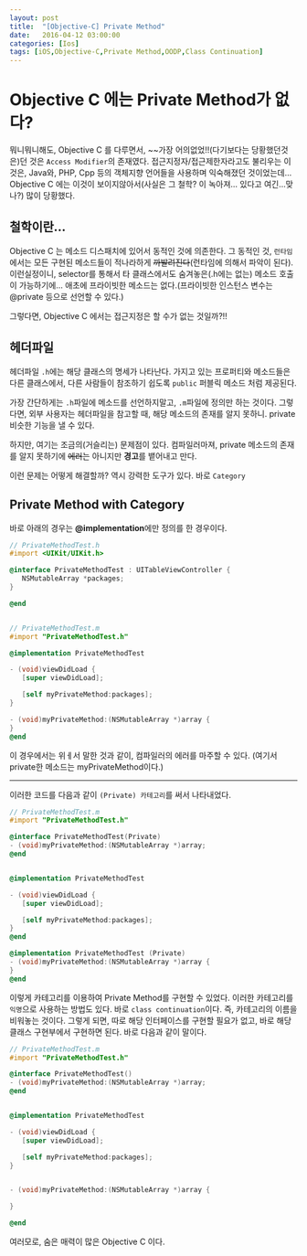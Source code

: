 ```yaml
---
layout: post
title:  "[Objective-C] Private Method"
date:   2016-04-12 03:00:00
categories: [Ios]
tags: [iOS,Objective-C,Private Method,OODP,Class Continuation]
---
```


# Objective C 에는 Private Method가 없다?
뭐니뭐니해도, Objective C 를 다루면서, ~~가장 어의없었!!(다기보다는 당황했던것은)던 것은
`Access Modifier`의 존재였다.
접근지정자/접근제한자라고도 불리우는 이것은,
Java와, PHP, Cpp 등의 객체지향 언어들을 사용하며 익숙해졌던 것이었는데...
Objective C 에는 이것이 보이지않아서(사실은 그 철학? 이 녹아져... 있다고 여긴...맞나?)
많이 당황했다.

## 철학이란...
Objective C 는 메소드 디스패치에 있어서 동적인 것에 의존한다. 그 동적인 것, `런타임`에서는
모든 구현된 메소드들이 적나라하게 ~~까발려진다~~(런타임에 의해서 파악이 된다).
이런실정이니, selector를 통해서 타 클래스에서도 숨겨놓은(.h에는 없는) 메소드 호출이 가능하기에...
애초에 프라이빗한 메소드는 없다.(프라이빗한 인스턴스 변수는 @private 등으로 선언할 수 있다.)


그렇다면, Objective C 에서는 접근지정은 할 수가 없는 것일까?!!

## 헤더파일

헤더파일 `.h`에는 해당 클래스의 명세가 나타난다.
가지고 있는 프로퍼티와 메소드들은 다른 클래스에서, 다른 사람들이 참조하기 쉽도록
`public` 퍼블릭 메소드 처럼 제공된다.

가장 간단하게는
`.h`파일에 메소드를 선언하지말고, `.m`파일에 정의만 하는 것이다.
그렇다면, 외부 사용자는 헤더파일을 참고할 때, 해당 메소드의 존재를 알지 못하니.
private 비슷한 기능을 낼 수 있다.

하지만, 여기는 조금의(거슬리는) 문제점이 있다.
컴파일러마져, private 메소드의 존재를 알지 못하기에 
~~에러~~는 아니지만 **경고**를 뱉어내고 만다.

이런 문제는 어떻게 해결할까?
역시 강력한 도구가 있다.
바로 `Category`

## Private Method with Category

바로 아래의 경우는 **@implementation**에만 정의를 한 경우이다.

```objectivec
// PrivateMethodTest.h
#import <UIKit/UIKit.h>

@interface PrivateMethodTest : UITableViewController {
   NSMutableArray *packages;
}

@end


// PrivateMethodTest.m
#import "PrivateMethodTest.h"

@implementation PrivateMethodTest

- (void)viewDidLoad {
   [super viewDidLoad];

   [self myPrivateMethod:packages];
}

- (void)myPrivateMethod:(NSMutableArray *)array {
}
@end
```

이 경우에서는 위ㅔ서 말한 것과 같이, 컴파일러의 에러를 마주할 수 있다.
(여기서 private한 메소드는 myPrivateMethod이다.)

---

이러한 코드를 다음과 같이 `(Private) 카테고리`를 써서 나타내었다.


```objectivec
// PrivateMethodTest.m
#import "PrivateMethodTest.h"

@interface PrivateMethodTest(Private)
- (void)myPrivateMethod:(NSMutableArray *)array;
@end


@implementation PrivateMethodTest

- (void)viewDidLoad {
   [super viewDidLoad];

   [self myPrivateMethod:packages];
}
@end

@implementation PrivateMethodTest (Private)
- (void)myPrivateMethod:(NSMutableArray *)array {
}
@end
```

이렇게 카테고리를 이용하여 Private Method를 구현할 수 있었다.
이러한 카테고리를 `익명`으로 사용하는 방법도 있다. 바로
`class continuation`이다.
즉, 카테고리의 이름을 비워놓는 것이다.
그렇게 되면, 따로 해당 인터페이스를 구현할 필요가 없고, 바로 해당
클래스 구현부에서 구현하면 된다.
바로 다음과 같이 말이다.

```objectiveC
// PrivateMethodTest.m
#import "PrivateMethodTest.h"

@interface PrivateMethodTest()
- (void)myPrivateMethod:(NSMutableArray *)array;
@end


@implementation PrivateMethodTest

- (void)viewDidLoad {
   [super viewDidLoad];

   [self myPrivateMethod:packages];
}


- (void)myPrivateMethod:(NSMutableArray *)array {

}

@end

```

여러모로,
숨은 매력이 많은 Objective C 이다.


